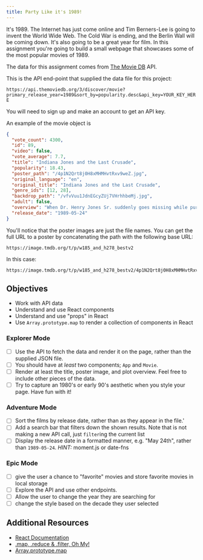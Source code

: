 ```yaml
---
title: Party Like it's 1989!
---
```


It's 1989. The Internet has just come online and Tim Berners-Lee is going to
invent the World Wide Web. The Cold War is ending, and the Berlin Wall will be
coming down. It's also going to be a great year for film. In this assignment
you're going to build a small webpage that showcases some of the most popular
movies of 1989.

The data for this assignment comes from
[The Movie DB](https://www.themoviedb.org) API.

This is the API end-point that supplied the data file for this project:

`https://api.themoviedb.org/3/discover/movie?primary_release_year=1989&sort_by=popularity.desc&api_key=YOUR_KEY_HERE`

You will need to sign up and make an account to get an API key.

An example of the movie object is

```json
{
  "vote_count": 4300,
  "id": 89,
  "video": false,
  "vote_average": 7.7,
  "title": "Indiana Jones and the Last Crusade",
  "popularity": 18.43,
  "poster_path": "/4p1N2Qrt8j0H8xMHMHvtRxv9weZ.jpg",
  "original_language": "en",
  "original_title": "Indiana Jones and the Last Crusade",
  "genre_ids": [12, 28],
  "backdrop_path": "/vfvVuu1JdnEGcyZUj7VHrhhbeMj.jpg",
  "adult": false,
  "overview": "When Dr. Henry Jones Sr. suddenly goes missing while pursuing the Holy Grail, eminent archaeologist Indiana must team up with Marcus Brody, Sallah and Elsa Schneider to follow in his father's footsteps and stop the Nazis from recovering the power of eternal life.",
  "release_date": "1989-05-24"
}
```

You'll notice that the poster images are just the file names. You can get the
full URL to a poster by concatenating the path with the following base URL:

```
https://image.tmdb.org/t/p/w185_and_h278_bestv2
```

In this case:

```
https://image.tmdb.org/t/p/w185_and_h278_bestv2/4p1N2Qrt8j0H8xMHMHvtRxv9weZ.jpg
```

## Objectives

- Work with API data
- Understand and use React components
- Understand and use "props" in React
- Use `Array.prototype.map` to render a collection of components in React

### Explorer Mode

- [ ] Use the API to fetch the data and render it on the page, rather than the
      supplied JSON file.
- [ ] You should have at _least_ two components; `App` and `Movie`.
- [ ] Render at least the title, poster image, and plot overview. Feel free to
      include other pieces of the data.
- [ ] Try to capture an 1980's or early 90's aesthetic when you style your page.
      Have fun with it!

### Adventure Mode

- [ ] Sort the films by release date, rather than as they appear in the file.'
- [ ] Add a search bar that filters down the shown results. Note that is not
      making a new API call, just `filter`ing the current list
- [ ] Display the release date in a formatted manner, e.g. "May 24th", rather
      than `1989-05-24`. _HINT:_ moment.js or date-fns

### Epic Mode

- [ ] give the user a chance to "favorite" movies and store favorite movies in
      local storage
- [ ] Explore the API and use other endpoints.
- [ ] Allow the user to change the year they are searching for
- [ ] change the style based on the decade they user selected

## Additional Resources

- [React Documentation](https://reactjs.org/docs/getting-started.html)
- [.map, .reduce & .filter, Oh My!](https://www.datchley.name/working-with-collections/)
- [Array.prototype.map](https://developer.mozilla.org/en-US/docs/Web/JavaScript/Reference/Global_Objects/Array/map)
